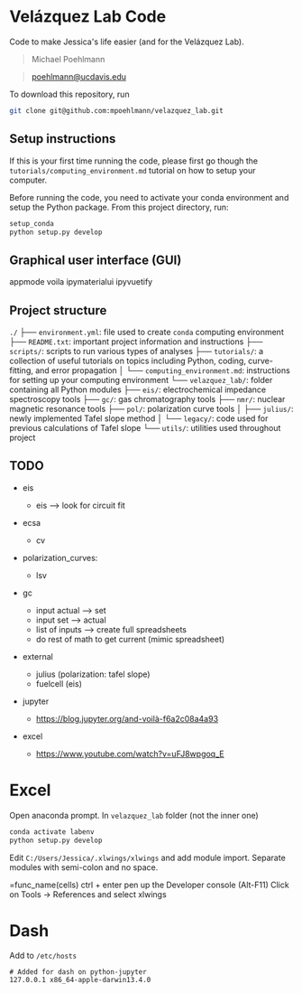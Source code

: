 # Velázquez Lab Code
Code to make Jessica's life easier (and for the Velázquez Lab).

> Michael Poehlmann

> poehlmann@ucdavis.edu

To download this repository, run
```bash
git clone git@github.com:mpoehlmann/velazquez_lab.git
```

## Setup instructions
If this is your first time running the code, please first go though the ``tutorials/computing_environment.md`` tutorial on how to setup your computer.

Before running the code, you need to activate your conda environment and setup the Python package.
From this project directory, run:
```bash
setup_conda
python setup.py develop
```

## Graphical user interface (GUI)
appmode
voila
ipymaterialui
ipyvuetify


## Project structure
``./``
├── ``environment.yml``: file used to create ``conda`` computing environment
├── ``README.txt``: important project information and instructions
├── ``scripts/``: scripts to run various types of analyses
├── ``tutorials/``: a collection of useful tutorials on topics including Python, coding, curve-fitting, and error propagation
│   └── ``computing_environment.md``: instructions for setting up your computing environment
└── ``velazquez_lab/``: folder containing all Python modules
    ├── ``eis/``: electrochemical impedance spectroscopy tools
    ├── ``gc/``: gas chromatography tools
    ├── ``nmr/``: nuclear magnetic resonance tools
    ├── ``pol/``: polarization curve tools
    │   ├── ``julius/``: newly implemented Tafel slope method
    │   └── ``legacy/``: code used for previous calculations of Tafel slope
    └── ``utils/``: utilities used throughout project






## TODO
- eis
  - eis --> look for circuit fit

- ecsa
  - cv
- polarization_curves:
  - lsv

- gc
  - input actual --> set
  - input set --> actual
  - list of inputs --> create full spreadsheets
  - do rest of math to get current (mimic spreadsheet)

- external
  - julius (polarization: tafel slope)
  - fuelcell (eis)

- jupyter
  - https://blog.jupyter.org/and-voilà-f6a2c08a4a93
- excel
  - https://www.youtube.com/watch?v=uFJ8wpgoq_E


# Excel

Open anaconda prompt.
In ``velazquez_lab`` folder (not the inner one)
```bash
conda activate labenv
python setup.py develop
```

Edit ``C:/Users/Jessica/.xlwings/xlwings`` and add module import. Separate modules with semi-colon and no space.

=func_name(cells)
ctrl + enter
pen up the Developer console (Alt-F11) Click on Tools -> References and select xlwings



# Dash
Add to ``/etc/hosts``
```
# Added for dash on python-jupyter
127.0.0.1 x86_64-apple-darwin13.4.0
```